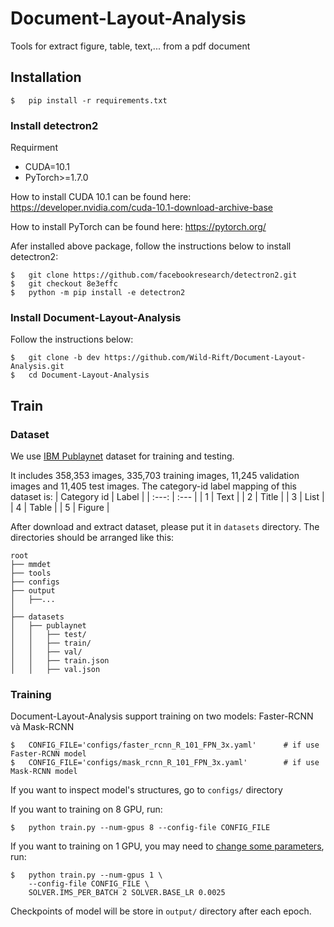 # Document-Layout-Analysis
Tools for extract figure, table, text,... from a pdf document
## Installation
```
$   pip install -r requirements.txt
```
### Install detectron2
Requirment
- CUDA=10.1 
- PyTorch>=1.7.0

How to install CUDA 10.1 can be found here: https://developer.nvidia.com/cuda-10.1-download-archive-base

How to install PyTorch can be found here: https://pytorch.org/

Afer installed above package, follow the instructions below to install detectron2:
```
$   git clone https://github.com/facebookresearch/detectron2.git
$   git checkout 8e3effc
$   python -m pip install -e detectron2
```
### Install Document-Layout-Analysis
Follow the instructions below:
```
$   git clone -b dev https://github.com/Wild-Rift/Document-Layout-Analysis.git
$   cd Document-Layout-Analysis
```

## Train
### Dataset

We use [IBM Publaynet](https://developer.ibm.com/technologies/artificial-intelligence/data/publaynet/) dataset for training and testing.

It includes 358,353 images, 335,703 training images, 11,245 validation images and 11,405 test images. The category-id label mapping of this dataset is: 
| Category id | Label |
| :---: | :--- |
| 1 | Text |
| 2 | Title |
| 3 | List |
| 4 | Table |
| 5 | Figure |

After download and extract dataset, please put it in ```datasets``` directory. The directories should be arranged like this:

    root
    ├── mmdet
    ├── tools
    ├── configs
    ├── output
    │   ├──...
    │
    ├── datasets
    │   ├── publaynet
    │   │   ├── test/
    │   │   ├── train/
    │   │   ├── val/
    │   │   ├── train.json
    │   │   ├── val.json

### Training
Document-Layout-Analysis support training on two models: Faster-RCNN và Mask-RCNN

```
$   CONFIG_FILE='configs/faster_rcnn_R_101_FPN_3x.yaml'      # if use Faster-RCNN model
$   CONFIG_FILE='configs/mask_rcnn_R_101_FPN_3x.yaml'        # if use Mask-RCNN model
```
If you want to inspect model's structures, go to ```configs/``` directory

If you want to training on 8 GPU, run:
```
$   python train.py --num-gpus 8 --config-file CONFIG_FILE
```
If you want to training on 1 GPU, you may need to [change some parameters](https://arxiv.org/abs/1706.02677), run:
```
$   python train.py --num-gpus 1 \
    --config-file CONFIG_FILE \
    SOLVER.IMS_PER_BATCH 2 SOLVER.BASE_LR 0.0025
```
Checkpoints of model will be store in ```output/``` directory after each epoch.
